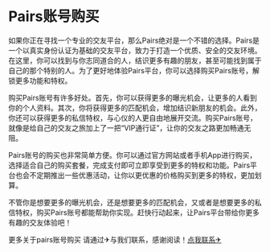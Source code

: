# Pairs账号购买

如果你正在寻找一个专业的交友平台，那么Pairs绝对是一个不错的选择。Pairs是一个以真实身份认证为基础的交友平台，致力于打造一个优质、安全的交友环境。在这里，你可以找到与你志同道合的人，结识更多有趣的朋友，甚至可能找到属于自己的那个特别的人。为了更好地体验Pairs平台，你可以选择购买Pairs账号，解锁更多功能和特权。

购买Pairs账号有许多好处。首先，你可以获得更多的曝光机会，让更多的人看到你的个人资料。其次，你将获得更多的匹配机会，增加结识新朋友的机会。此外，你还可以获得更多的私信特权，与心仪的人更自由地展开交流。购买Pairs账号，就像是给自己的交友之旅加上了一把“VIP通行证”，让你的交友之路更加畅通无阻。

Pairs账号的购买也非常简单方便。你可以通过官方网站或者手机App进行购买，选择适合自己的购买套餐，完成支付即可立即享受到更多的特权和功能。Pairs平台也会不定期推出一些优惠活动，让你以更优惠的价格购买到更多的特权，更加划算。

不管你是想要更多的曝光机会，还是想要更多的匹配机会，又或者是想要更多的私信特权，购买Pairs账号都能帮助你实现。赶快行动起来，让Pairs平台带给你更多有趣的交友体验吧！

更多关于pairs账号购买 请通过✈与我们联系，感谢阅读！[点我联系✈](https://bbs.G208.com)